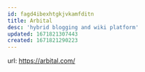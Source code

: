```yaml
---
id: fagd4ibexhtgkjvkamfditn
title: Arbital
desc: 'hybrid blogging and wiki platform'
updated: 1671821307443
created: 1671821290223
---
```


url: https://arbital.com/

